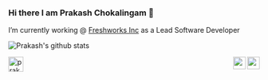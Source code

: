 ### Hi there I am Prakash Chokalingam 👋

I’m currently working @ [Freshworks Inc](https://www.freshworks.com/) as a Lead Software Developer

![Prakash's github stats](https://github-readme-stats.vercel.app/api?username=prakashchokalingam)

<a href="https://dev.to/prakash_choks">
  <img src="https://d2fltix0v2e0sb.cloudfront.net/dev-badge.svg" alt="prakash chokalingam's DEV Profile" height="30" width="30">
</a>

<a href="https://www.linkedin.com/in/prakashchokalingam/">
  <img src="https://user-images.githubusercontent.com/5512765/88061041-9f7b4900-cb84-11ea-8ef5-d064f8d4314d.png" align="right" alt="prakash chokalingam's Linkedin Profile" height="25" width="25">
</a>


<a href="https://twitter.com/Prakash_Choks">
  <img src="https://user-images.githubusercontent.com/5512765/88061045-a0ac7600-cb84-11ea-9a02-add6b0ad1dce.png" align="right" alt="prakash chokalingam's Twitter Profile" height="25" width="25">
</a>
 
        
